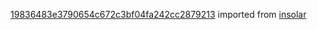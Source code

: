 [19836483e3790654c672c3bf04fa242cc2879213](https://github.com/insolar/insolar/commit/19836483e3790654c672c3bf04fa242cc2879213) imported from [insolar](https://github.com/insolar/insolar)
